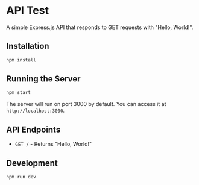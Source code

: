 # API Test

A simple Express.js API that responds to GET requests with "Hello, World!".

## Installation

```bash
npm install
```

## Running the Server

```bash
npm start
```

The server will run on port 3000 by default. You can access it at `http://localhost:3000`.

## API Endpoints

- `GET /` - Returns "Hello, World!"

## Development

```bash
npm run dev
```

